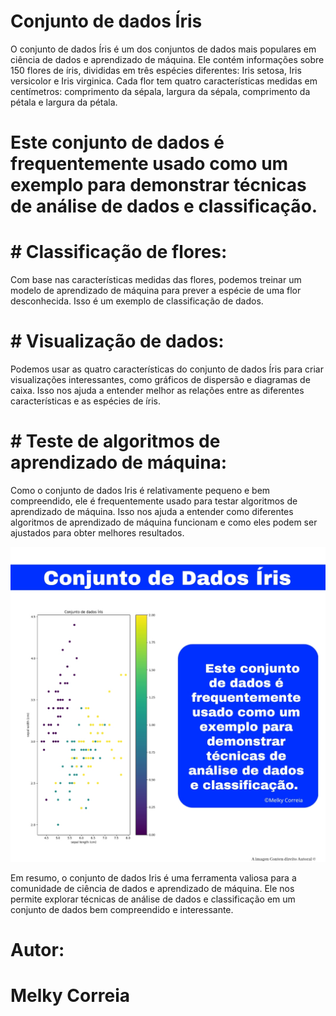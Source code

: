 # Conjunto de dados Íris

O conjunto de dados Íris é um dos conjuntos de dados mais populares em ciência de dados e aprendizado de máquina. Ele contém informações sobre 150 flores de íris, divididas em três espécies diferentes: Iris setosa, Iris versicolor e Iris virginica. Cada flor tem quatro características medidas em centímetros: comprimento da sépala, largura da sépala, comprimento da pétala e largura da pétala.

# Este conjunto de dados é frequentemente usado como um exemplo para demonstrar técnicas de análise de dados e classificação.

# # Classificação de flores: 

Com base nas características medidas das flores, podemos treinar um modelo de aprendizado de máquina para prever a espécie de uma flor desconhecida. Isso é um exemplo de classificação de dados.

# # Visualização de dados:

Podemos usar as quatro características do conjunto de dados Íris para criar visualizações interessantes, como gráficos de dispersão e diagramas de caixa. Isso nos ajuda a entender melhor as relações entre as diferentes características e as espécies de íris.

# # Teste de algoritmos de aprendizado de máquina:

Como o conjunto de dados Iris é relativamente pequeno e bem compreendido, ele é frequentemente usado para testar algoritmos de aprendizado de máquina. Isso nos ajuda a entender como diferentes algoritmos de aprendizado de máquina funcionam e como eles podem ser ajustados para obter melhores resultados.

 ![Imagens do conjunto de dados Íris](conjunto_de_dados_Iris.jpg)
    


Em resumo, o conjunto de dados Iris é uma ferramenta valiosa para a comunidade de ciência de dados e aprendizado de máquina. Ele nos permite explorar técnicas de análise de dados e classificação em um conjunto de dados bem compreendido e interessante.

# Autor:

# Melky Correia

